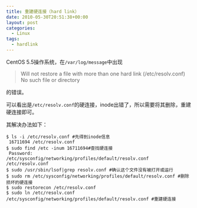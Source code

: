 ```yaml
---
title: 重建硬连接（hard link）
date: 2010-05-30T20:51:38+00:00
layout: post
categories:
  - Linux
tags:
  - hardlink
---
```

CentOS 5.5操作系统，在`/var/log/message`中出现

> Will not restore a file with more than one hard link (/etc/resolv.conf)
> No such file or directory

的错误。

可以看出是`/etc/resolv.conf`的硬连接，inode出错了，所以需要将其删除，重建硬连接即可。

其解决办法如下：
<!--more-->
```
$ ls -i /etc/resolv.conf #先得到inode信息
 16711694 /etc/resolv.conf
$ sudo find /etc -inum 16711694#查找硬连接
 Password:
/etc/sysconfig/networking/profiles/default/resolv.conf
/etc/resolv.conf
$ sudo /usr/sbin/lsof|grep resolv.conf #确认这个文件没有被打开或运行
$ sudo rm /etc/sysconfig/networking/profiles/default/resolv.conf #删除损坏的硬连接
$ sudo restorecon /etc/resolv.conf
$ sudo ln /etc/resolv.conf /etc/sysconfig/networking/profiles/default/resolv.conf #重建硬连接
```